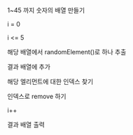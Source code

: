 1~45 까지 숫자의 배열 만들기

i = 0

i <= 5

해당 배열에서 randomElement()로 하나 추출

결과 배열에 추가

해당 엘리먼트에 대한 인덱스 찾기

인덱스로 remove 하기

i++

결과 배열 출력

